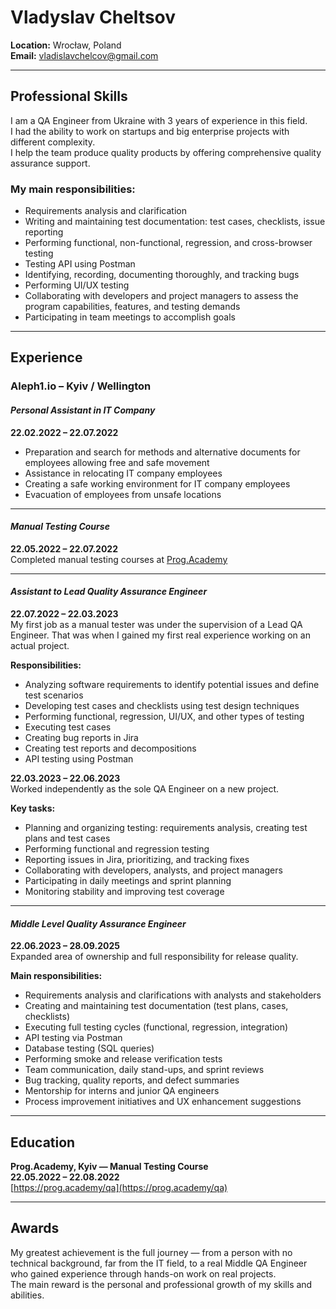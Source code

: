# Vladyslav Cheltsov  

**Location:** Wrocław, Poland  
**Email:** vladislavchelcov@gmail.com  

---

## Professional Skills  

I am a QA Engineer from Ukraine with 3 years of experience in this field.  
I had the ability to work on startups and big enterprise projects with different complexity.  
I help the team produce quality products by offering comprehensive quality assurance support.  

### My main responsibilities:
- Requirements analysis and clarification  
- Writing and maintaining test documentation: test cases, checklists, issue reporting  
- Performing functional, non-functional, regression, and cross-browser testing  
- Testing API using Postman  
- Identifying, recording, documenting thoroughly, and tracking bugs  
- Performing UI/UX testing  
- Collaborating with developers and project managers to assess the program capabilities, features, and testing demands  
- Participating in team meetings to accomplish goals  

---

## Experience  

### **Aleph1.io – Kyiv / Wellington**  
#### *Personal Assistant in IT Company*  
**22.02.2022 – 22.07.2022**  
- Preparation and search for methods and alternative documents for employees allowing free and safe movement  
- Assistance in relocating IT company employees  
- Creating a safe working environment for IT company employees  
- Evacuation of employees from unsafe locations  

---

#### *Manual Testing Course*  
**22.05.2022 – 22.07.2022**  
Completed manual testing courses at [Prog.Academy](https://prog.academy/qa)

---

#### *Assistant to Lead Quality Assurance Engineer*  
**22.07.2022 – 22.03.2023**  
My first job as a manual tester was under the supervision of a Lead QA Engineer. That was when I gained my first real experience working on an actual project.

**Responsibilities:**
- Analyzing software requirements to identify potential issues and define test scenarios  
- Developing test cases and checklists using test design techniques  
- Performing functional, regression, UI/UX, and other types of testing  
- Executing test cases  
- Creating bug reports in Jira  
- Creating test reports and decompositions  
- API testing using Postman  


**22.03.2023 – 22.06.2023**  
Worked independently as the sole QA Engineer on a new project.  

**Key tasks:**
- Planning and organizing testing: requirements analysis, creating test plans and test cases  
- Performing functional and regression testing  
- Reporting issues in Jira, prioritizing, and tracking fixes  
- Collaborating with developers, analysts, and project managers  
- Participating in daily meetings and sprint planning  
- Monitoring stability and improving test coverage  

---

#### *Middle Level Quality Assurance Engineer*  
**22.06.2023 – 28.09.2025**  
Expanded area of ownership and full responsibility for release quality.  

**Main responsibilities:**
- Requirements analysis and clarifications with analysts and stakeholders  
- Creating and maintaining test documentation (test plans, cases, checklists)  
- Executing full testing cycles (functional, regression, integration)  
- API testing via Postman  
- Database testing (SQL queries)  
- Performing smoke and release verification tests  
- Team communication, daily stand-ups, and sprint reviews  
- Bug tracking, quality reports, and defect summaries  
- Mentorship for interns and junior QA engineers  
- Process improvement initiatives and UX enhancement suggestions  

---

## Education  

**Prog.Academy, Kyiv — Manual Testing Course**  
**22.05.2022 – 22.08.2022**  
[https://prog.academy/qa](https://prog.academy/qa)



---

## Awards  

My greatest achievement is the full journey — from a person with no technical background, far from the IT field, to a real Middle QA Engineer who gained experience through hands-on work on real projects.  
The main reward is the personal and professional growth of my skills and abilities.
